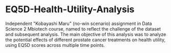 # EQ5D-Health-Utility-Analysis

Independent "Kobayashi Maru" (no-win scenario) assignment in Data Science 2 Mbiotech course, named to reflect the challenge of the dataset and subsequent analysis. The main objective of this analysis was to analyze the potential effects of different prostate cancer treatments on health utility, using EQ5D scores across multiple time points.
